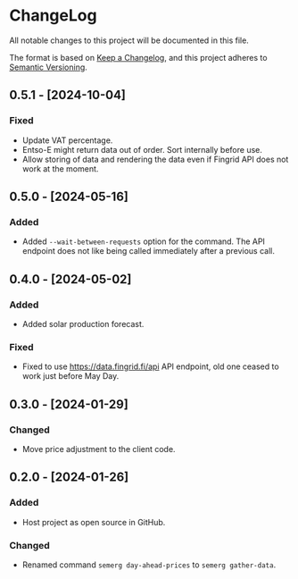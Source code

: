 # ChangeLog

All notable changes to this project will be documented in this file.

The format is based on [Keep a Changelog](https://keepachangelog.com/en/1.0.0/),
and this project adheres to [Semantic Versioning](https://semver.org/spec/v2.0.0.html).

## 0.5.1 - [2024-10-04]

### Fixed

* Update VAT percentage.
* Entso-E might return data out of order. Sort internally before use.
* Allow storing of data and rendering the data even if Fingrid API does not work at the moment.

## 0.5.0 - [2024-05-16]

### Added

- Added `--wait-between-requests` option for the command. The API endpoint does not like being called immediately after a previous call.

## 0.4.0 - [2024-05-02]

### Added

- Added solar production forecast.

### Fixed

- Fixed to use https://data.fingrid.fi/api API endpoint, old one ceased to work just before May Day.

## 0.3.0 - [2024-01-29]

### Changed

- Move price adjustment to the client code.

## 0.2.0 - [2024-01-26]

### Added

- Host project as open source in GitHub.

### Changed

- Renamed command `semerg day-ahead-prices` to `semerg gather-data`.
